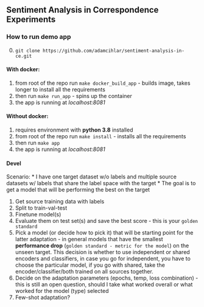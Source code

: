 ## Sentiment Analysis in Correspondence Experiments

### How to run demo app
0. `git clone https://github.com/adamcihlar/sentiment-analysis-in-ce.git`

#### With docker:
1. from root of the repo run `make docker_build_app` - builds image, takes longer to install all the requirements
2. then run `make run_app`  - spins up the container
3. the app is running at *localhost:8081*

#### Without docker:
1. requires environment with **python 3.8** installed
2. from root of the repo run `make install`  - installs all the requirements
3. then run `make app`
4. the app is running at *localhost:8081*

#### Devel
Scenario:
    * I have one target dataset w/o labels and multiple source datasets w/ labels that share the
      label space with the target
    * The goal is to get a model that will be performing the best on the target
1. Get source training data with labels
2. Split to train-val-test
3. Finetune model(s)
4. Evaluate them on test set(s) and save the best score - this is your `golden
   standard`
5. Pick a model (or decide how to pick it) that will be starting point for the latter adaptation - in general models that have the smallest **performance drop** (`golden standard - metric for the model`) on the unseen target. This decision is whether to use independent or shared encoders and classifiers, in case you go for independent, you have to choose the particular model, if you go with shared, take the encoder/classifier/both trained on all sources together.
6. Decide on the adaptation parameters (epochs, temp, loss combination) - this is still an open question, should I take what worked overall or what worked for the model (type) selected
7. Few-shot adaptation?
